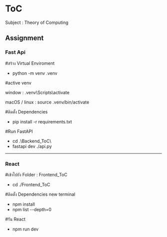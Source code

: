 # ToC
Subject : Theory of Computing

Assignment
------------------------------------------------
### Fast Api

#สร้าง Virtual Enviroment

  * python -m venv .venv

#active venv

  window : 
     .venv\Scripts\activate
  
  macOS / linux : 
     source .venv/bin/activate

#ติดตั้ง Dependencies

   * pip install -r requirements.txt

#Run FastAPI
  * cd .\Backend_ToC\
  * fastapi dev ./api.py

------------------------------------------------
### React

#เข้าไปยัง Folder : Frontend_ToC

  * cd ./Frontend_ToC

#ติดตั้ง Dependencies
  new terminal
  * npm install
  * npm list --depth=0

#รัน React
  * npm run dev
